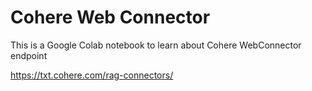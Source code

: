 # Cohere Web Connector

This is a Google Colab notebook to learn about Cohere WebConnector endpoint

https://txt.cohere.com/rag-connectors/
